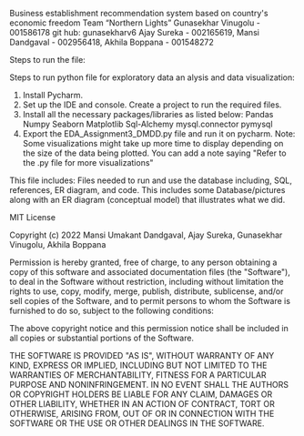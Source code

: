 Business establishment recommendation system based on country's economic freedom 
Team “Northern Lights” Gunasekhar Vinugolu - 001586178 git hub: gunasekharv6 
Ajay Sureka - 002165619,
Mansi Dandgaval - 002956418, 
Akhila Boppana - 001548272

Steps to run the file:

Steps to run python file for exploratory data an alysis and data visualization:
1. Install Pycharm.
2. Set up the IDE and console.
   Create a project to run the required files.
3. Install all the necessary packages/libraries as listed below:
    Pandas
    Numpy
    Seaborn
    Matplotlib
    Sql-Alchemy
    mysql.connector
    pymysql
4. Export the EDA_Assignment3_DMDD.py file and run it on pycharm.
Note:
Some visualizations might take up more time to display depending on the size of the data being plotted.
You can add a note saying "Refer to the .py file for more visualizations" 

This file includes:
Files needed to run and use the database including, SQL, references, ER diagram, and code. This includes some Database/pictures along with an ER diagram (conceptual model) that illustrates what we did. 

 

MIT License

Copyright (c) 2022 Mansi Umakant Dandgaval, Ajay Sureka, Gunasekhar Vinugolu, Akhila Boppana

Permission is hereby granted, free of charge, to any person obtaining a copy of this software and associated documentation files (the "Software"), to deal in the Software without restriction, including without limitation the rights to use, copy, modify, merge, publish, distribute, sublicense, and/or sell copies of the Software, and to permit persons to whom the Software is furnished to do so, subject to the following conditions:

The above copyright notice and this permission notice shall be included in all copies or substantial portions of the Software.

THE SOFTWARE IS PROVIDED "AS IS", WITHOUT WARRANTY OF ANY KIND, EXPRESS OR IMPLIED, INCLUDING BUT NOT LIMITED TO THE WARRANTIES OF MERCHANTABILITY, FITNESS FOR A PARTICULAR PURPOSE AND NONINFRINGEMENT. IN NO EVENT SHALL THE AUTHORS OR COPYRIGHT HOLDERS BE LIABLE FOR ANY CLAIM, DAMAGES OR OTHER LIABILITY, WHETHER IN AN ACTION OF CONTRACT, TORT OR OTHERWISE, ARISING FROM, OUT OF OR IN CONNECTION WITH THE SOFTWARE OR THE USE OR OTHER DEALINGS IN THE SOFTWARE.
